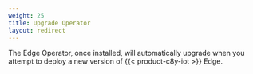 ```yaml
---
weight: 25
title: Upgrade Operator
layout: redirect
---
```


The Edge Operator, once installed, will automatically upgrade when you attempt to deploy a new version of {{< product-c8y-iot >}}  Edge.